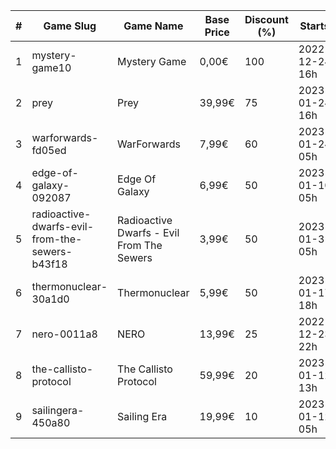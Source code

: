 |#|Game Slug|Game Name|Base Price|Discount (%)|Starts|Ends|
|---|---|---|---|---|---|---|
|1|mystery-game10|Mystery Game|0,00€|100|2022-12-24 16h|2022-12-25 16h|
|2|prey|Prey|39,99€|75|2023-01-24 16h|2023-01-31 16h|
|3|warforwards-fd05ed|WarForwards|7,99€|60|2023-01-24 05h|2023-01-31 05h|
|4|edge-of-galaxy-092087|Edge Of Galaxy|6,99€|50|2023-01-10 05h|2023-01-17 05h|
|5|radioactive-dwarfs-evil-from-the-sewers-b43f18|Radioactive Dwarfs - Evil From The Sewers|3,99€|50|2023-01-31 05h|2023-02-07 05h|
|6|thermonuclear-30a1d0|Thermonuclear|5,99€|50|2023-01-17 18h|2023-01-24 18h|
|7|nero-0011a8|NERO|13,99€|25|2022-12-23 22h|2022-12-30 22h|
|8|the-callisto-protocol|The Callisto Protocol|59,99€|20|2023-01-12 13h|2023-01-19 13h|
|9|sailingera-450a80|Sailing Era|19,99€|10|2023-01-12 05h|2023-01-19 05h|
